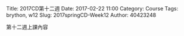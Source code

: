 Title: 2017CD第十二週
Date: 2017-02-22 11:00
Category: Course
Tags: brython, w12
Slug: 2017springCD-Week12
Author: 40423248


第十二週上課內容

